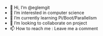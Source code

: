 - 👋 Hi, I’m @eglemgit
- 👀 I’m interested in computer science
- 🌱 I’m currently learning  Pi/Boot/Parallelism 
- 💞️ I’m looking to collaborate on project 
- 📫 How to reach me : Leave me a comment

<!---
eglemgit/eglemgit is a ✨ special ✨ repository because its `README.md` (this file) appears on your GitHub profile.
You can click the Preview link to take a look at your changes.
--->
